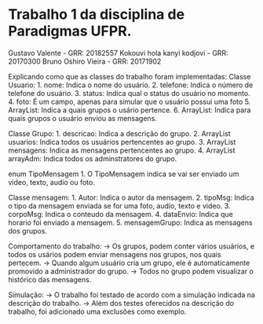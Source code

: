 # Trabalho 1 da disciplina de Paradigmas UFPR.
Gustavo Valente - GRR: 20182557
Kokouvi hola kanyi kodjovi - GRR: 20170300
Bruno Oshiro Vieira - GRR: 20171902

Explicando como que as classes do trabalho foram implementadas: 
Classe Usuario: 
	1. nome: Indica o nome do usuário.
	2. telefone: Indica o número de telefone do usuário.
	3. status: Indica qual o status do usuário no momento.
	4. foto: É um campo, apenas para simular que o usuário possui uma foto
	5. ArrayList<Grupo>: Indica a quais grupos o usário pertence.
	6. ArrayList<Mensagem>: Indica para quais grupos o usuário enviou as mensagens.

Classe Grupo:
    1. descricao: Indica a descrição do grupo.
    2. ArrayList<Usuario> usuarios: Indica todos os usuários pertencentes ao grupo.
    3. ArrayList<Mensagem> mensagens: Indica as mensagens pertencentes ao grupo.
    4. ArrayList<Usuario> arrayAdm: Indica todos os adminstratores do grupo.

enum TipoMensagem
	1. O TipoMensagem indica se vai ser enviado um video, texto, audio ou foto.

Classe mensagem:
    1. Autor: Indica o autor da mensagem.
    2. tipoMsg: Indica o tipo da mensagem enviada se for uma foto, audio, texto e video.
	3. corpoMsg: Indica o conteudo da mensagem.
   	4. dataEnvio: Indica que horario foi enviado a mensagem. 
	5. mensagemGrupo: Indica as mensagens dos grupos.
	
Comportamento do trabalho:
	-> Os grupos, podem conter vários usuários, e todos os usários podem enviar mensagens nos grupos, 
		nos quais pertecem.
	-> Quando algum usuário cria um grupo, ele é automaticamente promovido a administrador do grupo.
	-> Todos no grupo podem visualizar o histórico das mensagens.

Simulação:
	-> O trabalho foi testado de acordo com a simulação indicada na descrição do trabalho.
	-> Além dos testes oferecidos na descrição do trabalho, foi adicionado uma exclusões como exemplo.